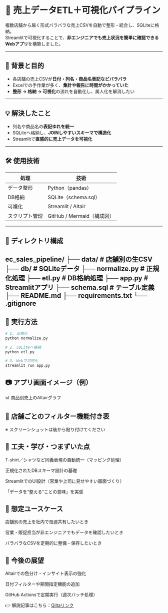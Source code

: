 # 🧾 売上データETL＋可視化パイプライン

複数店舗から届く形式バラバラな売上CSVを自動で整形・統合し、SQLiteに格納。  
Streamlitで可視化することで、**非エンジニアでも売上状況を簡単に確認できるWebアプリ**を構築しました。

---

## 📌 背景と目的

- 各店舗の売上CSVが**日付・列名・商品名表記などバラバラ**
- Excelでの手作業が多く、**集計や報告に時間がかかっていた**
- **整形 → 格納 → 可視化**の流れを自動化し、属人化を解消したい

---

## 💡 解決したこと

- 列名や商品名の**表記ゆれを統一**
- SQLiteへ格納し、**JOINしやすいスキーマで構造化**
- Streamlitで**直感的に売上データを可視化**

---

## 🛠 使用技術

| 処理 | 技術 |
|------|------|
| データ整形 | Python（pandas） |
| DB格納 | SQLite（schema.sql） |
| 可視化 | Streamlit / Altair |
| スクリプト管理 | GitHub / Mermaid（構成図） |

---

## 📁 ディレクトリ構成

ec_sales_pipeline/
├── data/ # 店舗別の生CSV
├── db/ # SQLiteデータ
├── normalize.py # 正規化処理
├── etl.py # DB格納処理
├── app.py # Streamlitアプリ
├── schema.sql # テーブル定義
├── README.md
├── requirements.txt
└── .gitignore
---

## 🚀 実行方法

```bash
# 1. 正規化
python normalize.py

# 2. SQLiteへ格納
python etl.py

# 3. Webで可視化
streamlit run app.py
```

## 📷 アプリ画面イメージ（例）
📊 商品別売上のAltairグラフ

## 📍 店舗ごとのフィルター機能付き表
※ スクリーンショットは後から貼り付けてください

## 🧠 工夫・学び・つまずいた点
T-shirt／シャツなど同義表現の自動統一（マッピング処理）

正規化されたDBスキーマ設計の基礎

StreamlitでのUI設計（営業や上司に見せやすい画面づくり）

「データを“整える”ことの意味」を実感

## 💼 想定ユースケース
店舗別の売上を社内で毎週共有したいとき

営業・販促担当が非エンジニアでもデータを確認したいとき

バラバラなCSVを定期的に整備・保存したいとき

## 🔮 今後の展望
Altairでの色分け・インサイト表示の強化

日付フィルターや期間指定機能の追加

GitHub Actionsで定期実行（週次バッチ処理）

👉 解説記事はこちら：[Qiitaリンク](https://qiita.com/flopsy_tech/items/def6a3f746bfd440c3f6)


